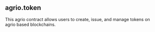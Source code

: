 agrio.token
-----------

This agrio contract allows users to create, issue, and manage tokens on
agrio based blockchains.


